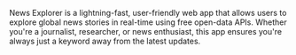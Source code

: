 News Explorer is a lightning-fast, user-friendly web app that allows users to explore global news stories in real-time using free open-data APIs.
Whether you're a journalist, researcher, or news enthusiast, this app ensures you're always just a keyword away from the latest updates.
